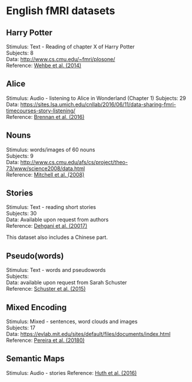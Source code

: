 # English fMRI datasets

## Harry Potter

Stimulus: Text - Reading of chapter X of Harry Potter  
Subjects: 8  
Data: http://www.cs.cmu.edu/~fmri/plosone/  
Reference: [Wehbe et al. (2014)](https://journals.plos.org/plosone/article/file?id=10.1371/journal.pone.0112575&type=printable)


## Alice 

Stimulus: Audio - listening to Alice in Wonderland (Chapter 1)
Subjects: 29  
Data: https://sites.lsa.umich.edu/cnllab/2016/06/11/data-sharing-fmri-timecourses-story-listening/  
Reference: [Brennan et al. (2016)](https://www.sciencedirect.com/science/article/pii/S0093934X15300687)


## Nouns

Stimulus: words/images of 60 nouns  
Subjects: 9  
Data: http://www.cs.cmu.edu/afs/cs/project/theo-73/www/science2008/data.html  
Reference: [Mitchell et al. (2008)](https://science.sciencemag.org/content/sci/320/5880/1191.full.pdf)


## Stories

Stimulus: Text - reading short stories  
Subjects: 30  
Data: Available upon request from authors  
Reference: [Dehgani et al. (20017)](https://onlinelibrary.wiley.com/doi/pdf/10.1002/hbm.23814)

This dataset also includes a Chinese part.

## Pseudo(words)

Stimulus: Text - words and pseudowords  
Subjects:  
Data: available upon request from Sarah Schuster  
Reference: [Schuster et al. (2015)](https://www.nature.com/articles/srep12686.pdf)

## Mixed Encoding

Stimulus: Mixed - sentences, word clouds and images  
Subjects: 17  
Data: https://evlab.mit.edu/sites/default/files/documents/index.html  
Reference: [Pereira et al. (20180)](https://www.nature.com/articles/s41467-018-03068-4)

## Semantic Maps

Stimulus: Audio - stories
Reference: [Huth et al. (2016)](https://www.nature.com/articles/nature17637)
